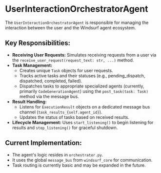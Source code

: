 # UserInteractionOrchestratorAgent

The `UserInteractionOrchestratorAgent` is responsible for managing the interaction between the user and the Windsurf agent ecosystem.

## Key Responsibilities:

-   **Receiving User Requests:** Simulates receiving requests from a user via the `receive_user_request(request_text: str, ...)` method.
-   **Task Management:**
    -   Creates unique `Task` objects for user requests.
    -   Tracks active tasks and their statuses (e.g., pending_dispatch, dispatched, completed, failed).
    -   Dispatches tasks to appropriate specialized agents (currently, primarily `CodeGenerationAgent`) using the `post_task(task: Task)` method via the message bus.
-   **Result Handling:**
    -   Listens for `ExecutionResult` objects on a dedicated message bus channel (`task_results_{self.agent_id}`).
    -   Updates the status of tasks based on received results.
-   **Lifecycle Management:** Uses `start_listening()` to begin listening for results and `stop_listening()` for graceful shutdown.

## Current Implementation:

-   The agent's logic resides in `orchestrator.py`.
-   It uses the global `message_bus` from `windsurf_core` for communication.
-   Task routing is currently basic and may be expanded in the future.
